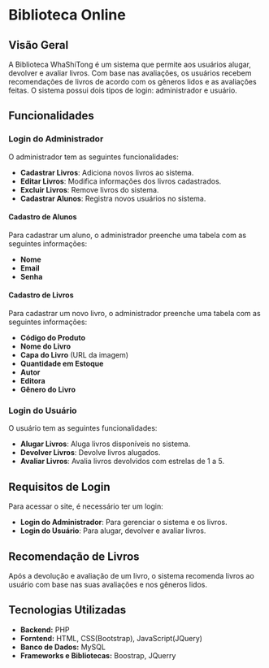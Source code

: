 # Biblioteca Online

## Visão Geral
A Biblioteca WhaShiTong é um sistema que permite aos usuários alugar, devolver e avaliar livros. Com base nas avaliações, os usuários recebem recomendações de livros de acordo com os gêneros lidos e as avaliações feitas. O sistema possui dois tipos de login: administrador e usuário.

## Funcionalidades

### Login do Administrador
O administrador tem as seguintes funcionalidades:
- **Cadastrar Livros**: Adiciona novos livros ao sistema.
- **Editar Livros**: Modifica informações dos livros cadastrados.
- **Excluir Livros**: Remove livros do sistema.
- **Cadastrar Alunos**: Registra novos usuários no sistema.

#### Cadastro de Alunos
Para cadastrar um aluno, o administrador preenche uma tabela com as seguintes informações:
- **Nome**
- **Email**
- **Senha**

#### Cadastro de Livros
Para cadastrar um novo livro, o administrador preenche uma tabela com as seguintes informações:
- **Código do Produto**
- **Nome do Livro**
- **Capa do Livro** (URL da imagem)
- **Quantidade em Estoque**
- **Autor**
- **Editora**
- **Gênero do Livro**

### Login do Usuário
O usuário tem as seguintes funcionalidades:
- **Alugar Livros**: Aluga livros disponíveis no sistema.
- **Devolver Livros**: Devolve livros alugados.
- **Avaliar Livros**: Avalia livros devolvidos com estrelas de 1 a 5.

## Requisitos de Login
Para acessar o site, é necessário ter um login:
- **Login do Administrador**: Para gerenciar o sistema e os livros.
- **Login do Usuário**: Para alugar, devolver e avaliar livros.

## Recomendação de Livros
Após a devolução e avaliação de um livro, o sistema recomenda livros ao usuário com base nas suas avaliações e nos gêneros lidos.

## Tecnologias Utilizadas
- **Backend:** PHP
- **Forntend:** HTML, CSS(Bootstrap), JavaScript(JQuery)
- **Banco de Dados:** MySQL
- **Frameworks e Bibliotecas:** Boostrap, JQuerry
